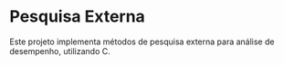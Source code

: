 # Pesquisa Externa
Este projeto implementa métodos de pesquisa externa para análise de desempenho, utilizando C.
